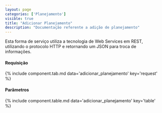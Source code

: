 ```yaml
---
layout: page
categories: ['Planejamento']
visible: true
title: "Adicionar Planejamento"
description: "Documentação referente a adição de planejamento"
---
```


Esta forma de serviço utiliza a tecnologia de Web Services em REST, utilizando o protocolo HTTP e retornando um JSON para troca de informações.

#### Requisição
{% include component.tab.md data='adicionar_planejamento' key='request' %}

#### Parâmetros
{% include component.table.md data='adicionar_planejamento' key='table' %}